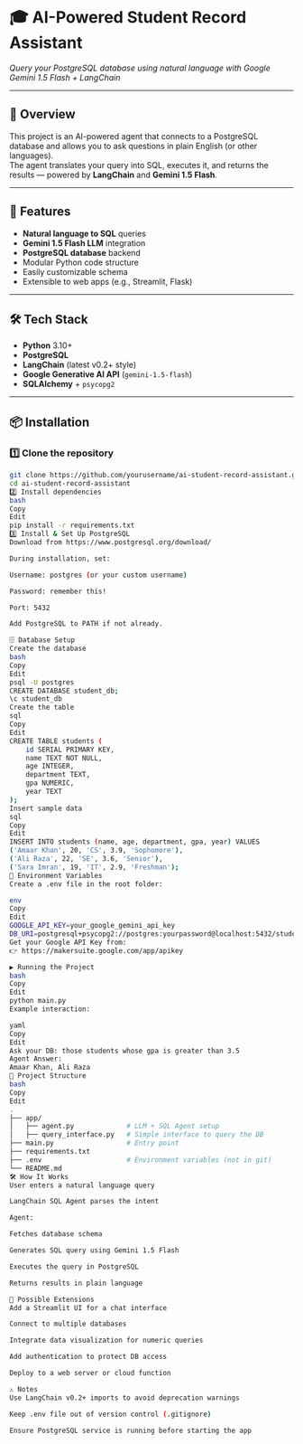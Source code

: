 # 🎓 AI-Powered Student Record Assistant  
_Query your PostgreSQL database using natural language with Google Gemini 1.5 Flash + LangChain_

---

## 📌 Overview
This project is an AI-powered agent that connects to a PostgreSQL database and allows you to ask questions in plain English (or other languages).  
The agent translates your query into SQL, executes it, and returns the results — powered by **LangChain** and **Gemini 1.5 Flash**.

---

## 🚀 Features
- **Natural language to SQL** queries
- **Gemini 1.5 Flash LLM** integration
- **PostgreSQL database** backend
- Modular Python code structure
- Easily customizable schema
- Extensible to web apps (e.g., Streamlit, Flask)

---

## 🛠️ Tech Stack
- **Python** 3.10+
- **PostgreSQL**
- **LangChain** (latest v0.2+ style)
- **Google Generative AI API** (`gemini-1.5-flash`)
- **SQLAlchemy** + `psycopg2`

---

## 📦 Installation

### 1️⃣ Clone the repository
```bash
git clone https://github.com/yourusername/ai-student-record-assistant.git
cd ai-student-record-assistant
2️⃣ Install dependencies
bash
Copy
Edit
pip install -r requirements.txt
3️⃣ Install & Set Up PostgreSQL
Download from https://www.postgresql.org/download/

During installation, set:

Username: postgres (or your custom username)

Password: remember this!

Port: 5432

Add PostgreSQL to PATH if not already.

🗄️ Database Setup
Create the database
bash
Copy
Edit
psql -U postgres
CREATE DATABASE student_db;
\c student_db
Create the table
sql
Copy
Edit
CREATE TABLE students (
    id SERIAL PRIMARY KEY,
    name TEXT NOT NULL,
    age INTEGER,
    department TEXT,
    gpa NUMERIC,
    year TEXT
);
Insert sample data
sql
Copy
Edit
INSERT INTO students (name, age, department, gpa, year) VALUES
('Amaar Khan', 20, 'CS', 3.9, 'Sophomore'),
('Ali Raza', 22, 'SE', 3.6, 'Senior'),
('Sara Imran', 19, 'IT', 2.9, 'Freshman');
🔑 Environment Variables
Create a .env file in the root folder:

env
Copy
Edit
GOOGLE_API_KEY=your_google_gemini_api_key
DB_URI=postgresql+psycopg2://postgres:yourpassword@localhost:5432/student_db
Get your Google API Key from:
👉 https://makersuite.google.com/app/apikey

▶️ Running the Project
bash
Copy
Edit
python main.py
Example interaction:

yaml
Copy
Edit
Ask your DB: those students whose gpa is greater than 3.5
Agent Answer:
Amaar Khan, Ali Raza
📂 Project Structure
bash
Copy
Edit
.
├── app/
│   ├── agent.py             # LLM + SQL Agent setup
│   ├── query_interface.py   # Simple interface to query the DB
├── main.py                  # Entry point
├── requirements.txt
├── .env                     # Environment variables (not in git)
└── README.md
🛠️ How It Works
User enters a natural language query

LangChain SQL Agent parses the intent

Agent:

Fetches database schema

Generates SQL query using Gemini 1.5 Flash

Executes the query in PostgreSQL

Returns results in plain language

🧩 Possible Extensions
Add a Streamlit UI for a chat interface

Connect to multiple databases

Integrate data visualization for numeric queries

Add authentication to protect DB access

Deploy to a web server or cloud function

⚠️ Notes
Use LangChain v0.2+ imports to avoid deprecation warnings

Keep .env file out of version control (.gitignore)

Ensure PostgreSQL service is running before starting the app

